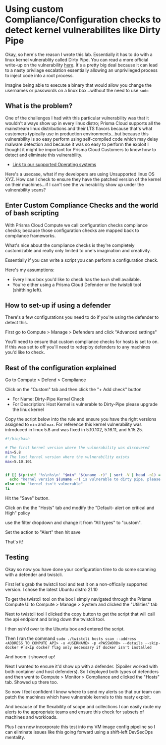 # Using custom Compliance/Configuration checks to detect kernel vulnerabilites like Dirty Pipe

Okay, so here's the reason I wrote this lab. Essentially it has to do with a linux kernel vulnerablity called Dirty Pipe. You can read a more official write-up on the vulnerability [here](https://dirtypipe.cm4all.com/). 
It's a pretty big deal because it can lead to a nasty privilage escalation essentially allowing an unprivileged process to inject code into a root process. 

Imagine being able to execute a binary that would allow you change the usernames or passwords on a linux box...without the need to use `sudo`

## What is the problem? 

One of the challenges I had with this particular vulnerability was that it wouldn't always show up in every linux distro; Prisma Cloud supports all the mainstream linux distributions and their LTS flavors because that's what customers typically use in production environments...but because this vulnerability is so easy perform using self-compiled code which may delay malware detection and because it was so easy to  perform the exploit I thought it might be important for Prisma Cloud Customers to know how to detect and eliminate this vulnerability. 

* [Link to our supported Operating systems](https://docs.paloaltonetworks.com/prisma/prisma-cloud/prisma-cloud-admin-compute/install/system_requirements.html)

Here's a usecase, what if my developers are using Unsupported linux OS XYZ. How can I check to ensure they have the patched version of the kernel on their machines...if I can't see the vulnerability show up under the vulnerability scans?

## Enter Custom Compliance Checks and the world of bash scripting
                                                
With Prisma Cloud Compute we call configuration checks compliance checks; because those configuration checks are mapped back to compliance frameworks. 

What's nice about the compliance checks is they're completely customizable and really only limited to one's imagination and creativity. 

Essentially if you can write a script you can perform a configuration check. 

Here's my assumptions:

* Every linux box you'd like to check has the `bash` shell available. 
* You're either using a Prisma Cloud Defender or the twistcli tool (shifthing left). 


## How to set-up if using a defender

There's a few configurations you need to do if you're using the defender to detect this. 

First go to Compute > Manage > Defenders and click "Advanced settings" 

You'll need to ensure that custom compliance checks for hosts is set to on. If this was set to off you'll need to redeploy defenders to any machines you'd like to check. 

## Rest of the configuration explained

Go to Compute > Defend > Compliance

Click on the "Custom" tab and then click the "+ Add check" button

* For Name: Dirty-Pipe Kernel Check
* For Description: Host Kernel is vulnerable to Dirty-Pipe please upgrade the linux kernel

Copy the script below into the rule and ensure you have the right versions assigned to `min` and `max`. For reference this kernel vulnerability was introduced in linux 5.8 and was fixed in 5.10.102, 5.16.11, and 5.15.25. 

```bash
#!/bin/bash

# The first kernel version where the vulnerability was discovered
min=5.8
# The last kernel version where the vulnerability exists
max=5.10.101


if [[ $(printf '%s\n%s\n' "$min" "$(uname -r)" | sort -V | head -n1) = $min && $(printf '%s\n%s\n' "$max" "$(uname -r)" | sort -rV | head -n1) = $max ]]; then
  echo "kernel version $(uname -r) is vulnerable to dirty pipe, please upgrade the kernel" & exit 1;
else echo "kernel isn't vulnerable"
fi
```

Hit the "Save" button. 

Click on the the "Hosts" tab and modify the "Default- alert on critical and High" policy

use the filter dropdown and change it from "All types" to "custom". 

Set the action to "Alert" then hit save

That's it!

## Testing

Okay so now you have done your configuration time to do some scanning with a defender and twistcli. 

First let's grab the twistcli tool and test it on a non-offically supported version. I chose the latest Ubuntu distro 21.10

To get the twistcli tool on the box I simply navigated through the Prisma Compute UI to Compute > Manage > System  and clicked the "Utilities" tab

Next to twistcli tool I clicked the copy button to get the script that will call the api endpiont and bring down the twistcli tool. 

I then ssh'd over to the Ubuntu box and entered the script. 

Then I ran the command `sudo ./twistcli hosts scan --address <ADDRESS_TO_COMPUTE_API> -u <USERNAME> -p <PASSWORD> --details --skip-docker # skip docker flag only necessary if docker isn't installed`

And boom it showed up! 

Next I wanted to ensure it'd show up with a defender. (Spoiler worked with both container and host defenders). So I deployed both types of defenders and then went to Compute > Monitor > Compliance and clicked the "Hosts" tab. Showed up there too. 

So now I feel confident I know where to send my alerts so that our team can patch the machines which have vulnerable kernels to this nasty exploit. 

And because of the flexability of scope and collections I can easily route my alerts to the appropriate teams and ensure this check for subsets of machines and workloads. 

Plus I can now incorporate this test into my VM image config pipeline so I can eliminate issues like this going forward using a shift-left DevSecOps mentality. 



